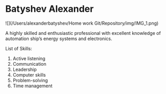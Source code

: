# Batyshev Alexander

![](/Users/alexanderbatyshev/Home work Git/Repository/img/IMG_1.png)

A highly skilled and enthusiastic professional with excellent knowledge of 
automation ship’s energy systems and electronics.

List of Skills:

1. Active listening
2. Communication
3. Leadership
4. Computer skills
5. Problem-solving
6. Time management
